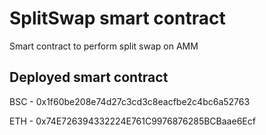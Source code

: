 # SplitSwap smart contract

Smart contract to perform split swap on AMM

## Deployed smart contract
BSC - 0x1f60be208e74d27c3cd3c8eacfbe2c4bc6a52763

ETH - 0x74E726394332224E761C9976876285BCBaae6Ecf
